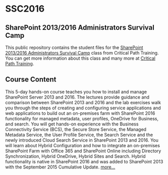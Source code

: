 # SSC2016
## SharePoint 2013/2016 Administrators Survival Camp
This public repository contains the student files for the [SharePoint 2013/2016 Administrators Survival Camp](https://www.criticalpathtraining.com/courses/sharepoint/sharepoint-2016-administrators-survival-camp/) class from Critical Path Training. You can get more information about this class and many more at [Critical Path Training](http://www.criticalpathtraining.com).

## Course Content
This 5-day hands-on course teaches you how to install and manage SharePoint Server 2013 and 2016. The lectures provide guidance and comparison between SharePoint 2013 and 2016 and the lab exercises walk you through the steps of creating and configuring service applications and web applications to build out an on-premises farm with SharePoint 2016 functionality for managed metadata, user profiles, OneDrive for Business, and search. You will get hands-on experience with the Business Connectivity Service (BCS), the Secure Store Service, the Managed Metadata Service, the User Profile Service, the Search Service and the newly introduced Cloud Search Service in SharePoint 2013 and 2016. You will learn about Hybrid Configuration and how to integrate an on-premises SharePoint Farm with Office 365 and SharePoint Online including Directory Synchronization, Hybrid OneDrive, Hybrid Sites and Search. Hybrid functionality is native in SharePoint 2016 and was added to SharePoint 2013 with the September 2015 Cumulative Update. [more...](https://www.criticalpathtraining.com/courses/sharepoint/sharepoint-2016-administrators-survival-camp/)

<!--More MD @ https://github.com/primer/markdown/blob/master/README.md -->
